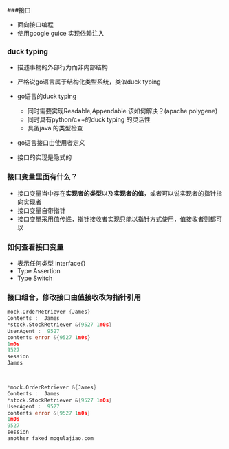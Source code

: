 ###接口

* 面向接口编程
* 使用google guice 实现依赖注入


### duck typing
* 描述事物的外部行为而非内部结构
* 严格说go语言属于结构化类型系统，类似duck typing
* go语言的duck typing
    * 同时需要实现Readable,Appendable 该如何解决？(apache polygene)
    * 同时具有python/c++的duck typing 的灵活性
    * 具备java 的类型检查

* go语言接口由使用者定义
* 接口的实现是隐式的
### 接口变量里面有什么？
* 接口变量当中存在**实现者的类型**以及**实现者的值**，或者可以说实现者的指针指向实现者
* 接口变量自带指针
* 接口变量采用值传递，指针接收者实现只能以指针方式使用，值接收者则都可以

### 如何查看接口变量
* 表示任何类型 interface{}
* Type Assertion
* Type Switch

### 接口组合，修改接口由值接收改为指针引用
```go
mock.OrderRetriever {James}
Contents :  James
*stock.StockRetriever &{9527 1m0s}
UserAgent :  9527
contents error &{9527 1m0s}
1m0s
9527
session 
James



*mock.OrderRetriever &{James}
Contents :  James
*stock.StockRetriever &{9527 1m0s}
UserAgent :  9527
contents error &{9527 1m0s}
1m0s
9527
session 
another faked mogulajiao.com

```
